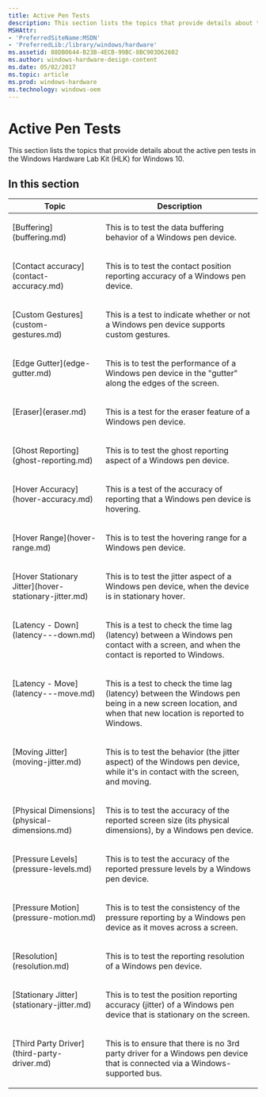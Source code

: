 ```yaml
---
title: Active Pen Tests
description: This section lists the topics that provide details about the active pen tests in the Windows Hardware Lab Kit (HLK) for Windows 10.
MSHAttr:
- 'PreferredSiteName:MSDN'
- 'PreferredLib:/library/windows/hardware'
ms.assetid: 88DB0644-B23B-4ECB-99BC-8BC903D62602
ms.author: windows-hardware-design-content
ms.date: 05/02/2017
ms.topic: article
ms.prod: windows-hardware
ms.technology: windows-oem
---
```


# Active Pen Tests


This section lists the topics that provide details about the active pen tests in the Windows Hardware Lab Kit (HLK) for Windows 10.

## In this section


<table>
<thead valign="bottom">
<tr class="header">
<th>Topic</th>
<th>Description</th>
</tr>
</thead>
<tbody valign="top">
<tr class="odd">
<td><p>[Buffering](buffering.md)</p></td>
<td><p>This is to test the data buffering behavior of a Windows pen device.</p></td>
</tr>
<tr class="even">
<td><p>[Contact accuracy](contact-accuracy.md)</p></td>
<td><p>This is to test the contact position reporting accuracy of a Windows pen device.</p></td>
</tr>
<tr class="odd">
<td><p>[Custom Gestures](custom-gestures.md)</p></td>
<td><p>This is a test to indicate whether or not a Windows pen device supports custom gestures.</p></td>
</tr>
<tr class="even">
<td><p>[Edge Gutter](edge-gutter.md)</p></td>
<td><p>This is to test the performance of a Windows pen device in the &quot;gutter&quot; along the edges of the screen.</p></td>
</tr>
<tr class="odd">
<td><p>[Eraser](eraser.md)</p></td>
<td><p>This is a test for the eraser feature of a Windows pen device.</p></td>
</tr>
<tr class="even">
<td><p>[Ghost Reporting](ghost-reporting.md)</p></td>
<td><p>This is to test the ghost reporting aspect of a Windows pen device.</p></td>
</tr>
<tr class="odd">
<td><p>[Hover Accuracy](hover-accuracy.md)</p></td>
<td><p>This is a test of the accuracy of reporting that a Windows pen device is hovering.</p></td>
</tr>
<tr class="even">
<td><p>[Hover Range](hover-range.md)</p></td>
<td><p>This is to test the hovering range for a Windows pen device.</p></td>
</tr>
<tr class="odd">
<td><p>[Hover Stationary Jitter](hover-stationary-jitter.md)</p></td>
<td><p>This is to test the jitter aspect of a Windows pen device, when the device is in stationary hover.</p></td>
</tr>
<tr class="even">
<td><p>[Latency - Down](latency---down.md)</p></td>
<td><p>This is a test to check the time lag (latency) between a Windows pen contact with a screen, and when the contact is reported to Windows.</p></td>
</tr>
<tr class="odd">
<td><p>[Latency - Move](latency---move.md)</p></td>
<td><p>This is a test to check the time lag (latency) between the Windows pen being in a new screen location, and when that new location is reported to Windows.</p></td>
</tr>
<tr class="even">
<td><p>[Moving Jitter](moving-jitter.md)</p></td>
<td><p>This is to test the behavior (the jitter aspect) of the Windows pen device, while it's in contact with the screen, and moving.</p></td>
</tr>
<tr class="odd">
<td><p>[Physical Dimensions](physical-dimensions.md)</p></td>
<td><p>This is to test the accuracy of the reported screen size (its physical dimensions), by a Windows pen device.</p></td>
</tr>
<tr class="even">
<td><p>[Pressure Levels](pressure-levels.md)</p></td>
<td><p>This is to test the accuracy of the reported pressure levels by a Windows pen device.</p></td>
</tr>
<tr class="odd">
<td><p>[Pressure Motion](pressure-motion.md)</p></td>
<td><p>This is to test the consistency of the pressure reporting by a Windows pen device as it moves across a screen.</p></td>
</tr>
<tr class="even">
<td><p>[Resolution](resolution.md)</p></td>
<td><p>This is to test the reporting resolution of a Windows pen device.</p></td>
</tr>
<tr class="odd">
<td><p>[Stationary Jitter](stationary-jitter.md)</p></td>
<td><p>This is to test the position reporting accuracy (jitter) of a Windows pen device that is stationary on the screen.</p></td>
</tr>
<tr class="even">
<td><p>[Third Party Driver](third-party-driver.md)</p></td>
<td><p>This is to ensure that there is no 3rd party driver for a Windows pen device that is connected via a Windows-supported bus.</p></td>
</tr>
</tbody>
</table>
